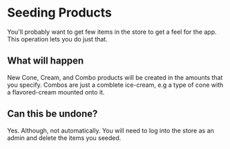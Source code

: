 # Seeding Products

You'll probably want to get few items in the store to get a feel for
the app. This operation lets you do just that.

## What will happen

New Cone, Cream, and Combo products will be created in the
amounts that you specify. Combos are just a comblete ice-cream,
e.g a type of cone with a flavored-cream mounted onto it.

## Can this be undone?

Yes. Although, not automatically. You will need to log into
the store as an admin and delete the items you seeded.